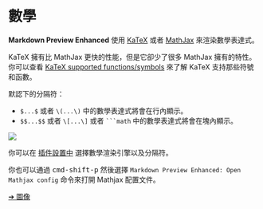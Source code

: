 # 數學  
**Markdown Preview Enhanced** 使用 [KaTeX](https://github.com/Khan/KaTeX) 或者 [MathJax](https://github.com/mathjax/MathJax) 來渲染數學表達式。  

KaTeX 擁有比 MathJax 更快的性能，但是它卻少了很多 MathJax 擁有的特性。你可以查看 [KaTeX supported functions/symbols](https://github.com/Khan/KaTeX/wiki/Function-Support-in-KaTeX) 來了解 KaTeX 支持那些符號和函數。     

默認下的分隔符：  
* `$...$` 或者 `\(...\)` 中的數學表達式將會在行內顯示。  
* `$$...$$` 或者 `\[...\]` 或者 <code>```math</code> 中的數學表達式將會在塊內顯示。

![](https://cloud.githubusercontent.com/assets/1908863/14398210/0e408954-fda8-11e5-9eb4-562d7c0ca431.gif)  

你可以在 [插件設置中](zh-tw/usages.md?id=package-settings) 選擇數學渲染引擎以及分隔符。

你也可以通過 <kbd>cmd-shift-p</kbd> 然後選擇 `Markdown Preview Enhanced: Open Mathjax config` 命令來打開 Mathjax 配置文件。  

[➔ 圖像](zh-tw/diagrams.md)


